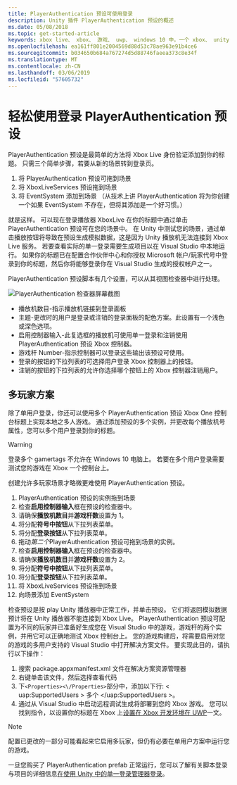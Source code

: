 ```yaml
---
title: PlayerAuthentication 预设可使用登录
description: Unity 插件 PlayerAuthentication 预设的概述
ms.date: 05/08/2018
ms.topic: get-started-article
keywords: xbox live、 xbox、 游戏、 uwp、 windows 10 中，一个 xbox、 unity
ms.openlocfilehash: ea161ff801e2004569d88d53c78ae963e91b4ce6
ms.sourcegitcommit: b034650b684a767274d5d88746faeea373c8e34f
ms.translationtype: MT
ms.contentlocale: zh-CN
ms.lasthandoff: 03/06/2019
ms.locfileid: "57605732"
---
```

# <a name="easy-sign-in-with-the-playerauthentication-prefab"></a>轻松使用登录 PlayerAuthentication 预设

PlayerAuthentication 预设是最简单的方法将 Xbox Live 身份验证添加到你的标题。 只需三个简单步骤，若要从新的场景转到登录页。

1. 将 PlayerAuthentication 预设可拖到场景
2. 将 XboxLiveServices 预设拖到场景
3. 将 EventSystem 添加到场景 （从技术上讲 PlayerAuthentication 将为你创建一个如果 EventSystem 不存在，但将其添加是一个好习惯。）

就是这样。 可以现在登录播放器 XboxLive 在你的标题中通过单击 PlayerAuthentication 预设可在您的场景中。 在 Unity 中测试您的场景，通过单击播放按钮将导致在预设生成模拟数据，这是因为 Unity 播放机无法连接到 Xbox Live 服务。 若要查看实际的单一登录需要生成项目以在 Visual Studio 中本地运行。 如果你的标题已在配置合作伙伴中心和你授权 Microsoft 帐户/玩家代号中登录到你的标题，然后你将能够登录你在 Visual Studio 生成的授权帐户之一。

PlayerAuthentication 预设脚本有几个设置，可以从其视图检查器中进行处理。

![PlayerAuthentication 检查器屏幕截图](../images/unity/playerauthentication_prefab_inspector.JPG)

* 播放机数目-指示播放机链接到登录面板
* 主题-更改时的用户是登录或注销的登录面板的配色方案。此设置有一个浅色或深色选项。
* 启用控制器输入-此复选框的播放机可使用单一登录和注销使用 PlayerAuthentication 预设 Xbox 控制器。
* 游戏杆 Number-指示控制器可以登录这些输出该预设可使用。
* 登录的按钮的下拉列表的可选择用户登录 Xbox 控制器上的按钮。
* 注销的按钮的下拉列表的允许你选择哪个按钮上的 Xbox 控制器注销用户。

## <a name="multiplayer-scenario"></a>多玩家方案

除了单用户登录，你还可以使用多个 PlayerAuthentication 预设 Xbox One 控制台标题上实现本地之多人游戏。 通过添加预设的多个实例，并更改每个播放机号属性，您可以多个用户登录到你的标题。

> [!WARNING]
> 登录多个 gamertags 不允许在 Windows 10 电脑上。 若要在多个用户登录需要测试您的游戏在 Xbox 一个控制台上。

创建允许多玩家场景才略微更难使用 PlayerAuthentication 预设。

1. PlayerAuthentication 预设的实例拖到场景
2. 检查**启用控制器输入**框在预设的检查器中。
3. 请确保**播放机数目**并**游戏杆数**设置为 1。
4. 将分配**符号中按钮**从下拉列表菜单。
5. 将分配**登录按钮**从下拉列表菜单。
6. 拖动*第二个*PlayerAuthentication 预设可拖到场景的实例。
7. 检查**启用控制器输入**框在预设的检查器中。
8. 请确保**播放机数目**并**游戏杆数**设置为 2。
9. 将分配**符号中按钮**从下拉列表菜单。
10. 将分配**登录按钮**从下拉列表菜单。
11. 将 XboxLiveServices 预设拖到场景
12. 向场景添加 EventSystem

检查预设是按 play Unity 播放器中正常工作，并单击预设。 它们将返回模拟数据预计将在 Unity 播放器不能连接到 Xbox Live。 PlayerAuthentication 预设可配置为不同的玩家并已准备好生成您在 Visual Studio 中的游戏，游戏杆的两个实例，并用它可以正确地测试 Xbox 控制台上。 您的游戏构建后，将需要启用对您的游戏的多用户支持的 Visual Studio 中打开解决方案文件。
要实现此目的，请执行以下操作：

1. 搜索 package.appxmanifest.xml 文件在解决方案资源管理器
2. 右键单击该文件，然后选择查看代码
3. 下`<Properties><\/Properties>`部分中，添加以下行: < uap:SupportedUsers > 多个 <\/uap:SupportedUsers >。
4. 通过从 Visual Studio 中启动远程调试生成将部署到您的 Xbox 游戏。 您可以找到指令，以设置你的标题在 Xbox 上[设置在 Xbox 开发环境在 UWP](../../xbox-apps/development-environment-setup.md)一文。

> [!NOTE]
> 配置已更改的一部分可能看起来它启用多玩家，但仍有必要在单用户方案中运行您的游戏。

一旦您购买了 PlayerAuthentication prefab 正常运行，您可以了解有关脚本登录与项目的详细信息[在使用 Unity 中的单一登录管理器登录](sign-in-manager.md)。